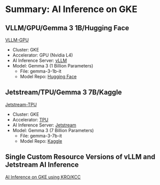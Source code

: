 # Summary: AI Inference on GKE

## VLLM/GPU/Gemma 3 1B/Hugging Face

[VLLM-GPU](./vllm-gpu/README.md)

- Cluster: GKE
- Accelerator: GPU (Nvidia L4)
- AI Inference Server: [vLLM](https://docs.vllm.ai/en/latest/)
- Model: Gemma 3 (1 Billion Parameters)
  - File: gemma-3-1b-it
  - Model Repo: [Hugging Face](https://huggingface.co/google/gemma-3-1b-it)

## Jetstream/TPU/Gemma 3 7B/Kaggle

[Jetstream-TPU](./jetstream-tpu/README.md)

- Cluster: GKE
- Accelerator: [TPU](https://cloud.google.com/kubernetes-engine/docs/concepts/tpus#availability)
- AI Inference Server: [Jetstream](https://github.com/AI-Hypercomputer/JetStream)
- Model: Gemma 3 (7 Billion Parameters)
  - File: gemma-3-7b-it
  - Model Repo: [Kaggle](https://www.kaggle.com/models/google/gemma)

## Single Custom Resource Versions of vLLM and Jetstream AI Inference

[AI Inference on GKE using KRO/KCC](./kro-kcc/README.md)
